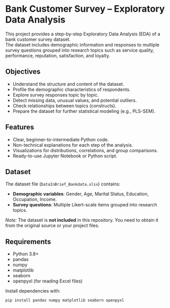 # Bank Customer Survey – Exploratory Data Analysis

This project provides a step-by-step Exploratory Data Analysis (EDA) of a bank customer survey dataset.  
The dataset includes demographic information and responses to multiple survey questions grouped into research topics such as service quality, performance, reputation, satisfaction, and loyalty.

## Objectives
- Understand the structure and content of the dataset.
- Profile the demographic characteristics of respondents.
- Explore survey responses topic by topic.
- Detect missing data, unusual values, and potential outliers.
- Check relationships between topics (constructs).
- Prepare the dataset for further statistical modeling (e.g., PLS-SEM).

## Features
- Clear, beginner-to-intermediate Python code.
- Non-technical explanations for each step of the analysis.
- Visualizations for distributions, correlations, and group comparisons.
- Ready-to-use Jupyter Notebook or Python script.

## Dataset
The dataset file (`DataInBrief_Bankdata.xlsx`) contains:
- **Demographic variables**: Gender, Age, Marital Status, Education, Occupation, Income.
- **Survey questions**: Multiple Likert-scale items grouped into research topics.

*Note:* The dataset is **not included** in this repository. You need to obtain it from the original source or your project files.

## Requirements
- Python 3.8+
- pandas
- numpy
- matplotlib
- seaborn
- openpyxl (for reading Excel files)

Install dependencies with:
```bash
pip install pandas numpy matplotlib seaborn openpyxl
